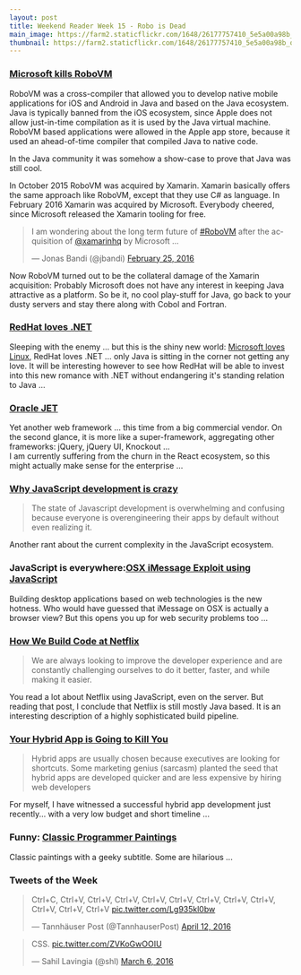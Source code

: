 ```yaml
---
layout: post
title: Weekend Reader Week 15 - Robo is Dead
main_image: https://farm2.staticflickr.com/1648/26177757410_5e5a00a98b_b.jpg
thumbnail: https://farm2.staticflickr.com/1648/26177757410_5e5a00a98b_q.jpg
---
```



### [Microsoft kills RoboVM](https://robovm.com/robovm-winding-down/)

RoboVM was a cross-compiler that allowed you to develop native mobile applications for iOS and Android in Java and based on the Java ecosystem. Java is typically banned from the iOS ecosystem, since Apple does not allow just-in-time compilation as it is used by the Java virtual machine. RoboVM based applications were allowed in the Apple app store, because it used an ahead-of-time compiler that compiled Java to native code.  

In the Java community it was somehow a show-case to prove that Java was still cool.

In October 2015 RoboVM was acquired by Xamarin. Xamarin basically offers the same approach like RoboVM, except that they use C# as language. In February 2016 Xamarin was acquired by Microsoft. Everybody cheered, since Microsoft released the Xamarin tooling for free.

<blockquote class="twitter-tweet" data-lang="en"><p lang="en" dir="ltr">I am wondering about the long term future of <a href="https://twitter.com/hashtag/RoboVM?src=hash">#RoboVM</a> after the acquisition of <a href="https://twitter.com/xamarinhq">@xamarinhq</a> by Microsoft ...</p>&mdash; Jonas Bandi (@jbandi) <a href="https://twitter.com/jbandi/status/702802337232982017">February 25, 2016</a></blockquote>

Now RoboVM turned out to be the collateral damage of the Xamarin acquisition: Probably Microsoft does not have any interest in keeping Java attractive as a platform. So be it, no cool play-stuff for Java, go back to your dusty servers and stay there along with Cobol and Fortran.


### [RedHat loves .NET](http://redhatloves.net)
Sleeping with the enemy ... but this is the shiny new world: [Microsoft loves Linux](https://blogs.technet.microsoft.com/windowsserver/2015/05/06/microsoft-loves-linux/), RedHat loves .NET ... only Java is sitting in the corner not getting any love.
It will be interesting however to see how RedHat will be able to invest into this new romance with .NET without endangering it's standing relation to Java ...


### [Oracle JET](http://www.oracle.com/webfolder/technetwork/jet/index.html)
Yet another web framework ... this time from a big commercial vendor. On the second glance, it is more like a super-framework, aggregating other frameworks: jQuery, jQuery UI, Knockout ...  
I am currently suffering from the churn in the React ecosystem, so this might actually make sense for the enterprise ...


### [Why JavaScript development is crazy](http://www.planningforaliens.com/blog/2016/04/11/why-js-development-is-crazy/)

>The state of Javascript development is overwhelming and confusing because everyone is overengineering their apps by default without even realizing it.

Another rant about the current complexity in the JavaScript ecosystem.


### JavaScript is everywhere:[OSX iMessage Exploit using JavaScript](http://www.bishopfox.com/blog/2016/04/if-you-cant-break-crypto-break-the-client-recovery-of-plaintext-imessage-data/)
Building desktop applications based on web technologies is the new hotness. Who would have guessed that iMessage on OSX is actually a browser view? But this opens you up for web security problems too ...


### [How We Build Code at Netflix](http://techblog.netflix.com/2016/03/how-we-build-code-at-netflix.html)

>We are always looking to improve the developer experience and are constantly challenging ourselves to do it better, faster, and while making it easier.

You read a lot about Netflix using JavaScript, even on the server. But reading that post, I conclude that Netflix is still mostly Java based. It is an interesting description of a highly sophisticated build pipeline.


### [Your Hybrid App is Going to Kill You](https://medium.com/teach-code/your-hybrid-app-is-going-to-kill-you-416041d27eac#.iu9z7s6fj)
>Hybrid apps are usually chosen because executives are looking for shortcuts. Some marketing genius (sarcasm) planted the seed that hybrid apps are developed quicker and are less expensive by hiring web developers

For myself, I have witnessed a successful hybrid app development just recently... with a very low budget and short timeline ...


### Funny: [Classic Programmer Paintings](http://classicprogrammerpaintings.tumblr.com/)

Classic paintings with a geeky subtitle. Some are hilarious ...



### Tweets of the Week

<blockquote class="twitter-tweet" data-lang="en"><p lang="sl" dir="ltr">Ctrl+C, Ctrl+V, Ctrl+V, Ctrl+V, Ctrl+V, Ctrl+V, Ctrl+V, Ctrl+V, Ctrl+V, Ctrl+V, Ctrl+V, Ctrl+V <a href="https://t.co/Lg935kl0bw">pic.twitter.com/Lg935kl0bw</a></p>&mdash; Tannhäuser Post (@TannhauserPost) <a href="https://twitter.com/TannhauserPost/status/719824910156173313">April 12, 2016</a></blockquote>

<blockquote class="twitter-tweet" data-lang="en"><p lang="und" dir="ltr">CSS. <a href="https://t.co/ZVKoGwOOIU">pic.twitter.com/ZVKoGwOOIU</a></p>&mdash; Sahil Lavingia (@shl) <a href="https://twitter.com/shl/status/706596960057200641">March 6, 2016</a></blockquote>
